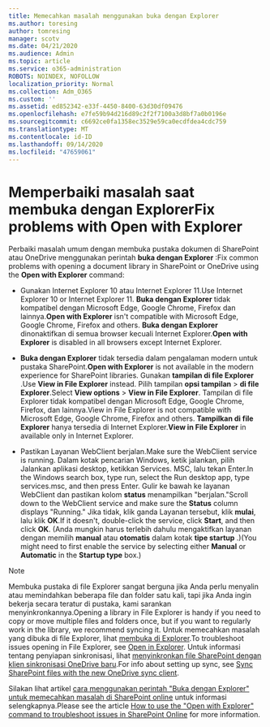 ```yaml
---
title: Memecahkan masalah menggunakan buka dengan Explorer
ms.author: toresing
author: tomresing
manager: scotv
ms.date: 04/21/2020
ms.audience: Admin
ms.topic: article
ms.service: o365-administration
ROBOTS: NOINDEX, NOFOLLOW
localization_priority: Normal
ms.collection: Adm_O365
ms.custom: ''
ms.assetid: ed852342-e33f-4450-8400-63d30df09476
ms.openlocfilehash: e7fe59b94d216d89c2f2f7100a3d8bf7a0b0196e
ms.sourcegitcommit: c6692ce0fa1358ec3529e59ca0ecdfdea4cdc759
ms.translationtype: MT
ms.contentlocale: id-ID
ms.lasthandoff: 09/14/2020
ms.locfileid: "47659061"
---
```

# <a name="fix-problems-with-open-with-explorer"></a><span data-ttu-id="74395-102">Memperbaiki masalah saat membuka dengan Explorer</span><span class="sxs-lookup"><span data-stu-id="74395-102">Fix problems with Open with Explorer</span></span>

<span data-ttu-id="74395-103">Perbaiki masalah umum dengan membuka pustaka dokumen di SharePoint atau OneDrive menggunakan perintah **buka dengan Explorer** :</span><span class="sxs-lookup"><span data-stu-id="74395-103">Fix common problems with opening a document library in SharePoint or OneDrive using the **Open with Explorer** command:</span></span> 
  
- <span data-ttu-id="74395-104">Gunakan Internet Explorer 10 atau Internet Explorer 11.</span><span class="sxs-lookup"><span data-stu-id="74395-104">Use Internet Explorer 10 or Internet Explorer 11.</span></span> <span data-ttu-id="74395-105">**Buka dengan Explorer** tidak kompatibel dengan Microsoft Edge, Google Chrome, Firefox dan lainnya.</span><span class="sxs-lookup"><span data-stu-id="74395-105">**Open with Explorer** isn't compatible with Microsoft Edge, Google Chrome, Firefox and others.</span></span> <span data-ttu-id="74395-106">**Buka dengan Explorer** dinonaktifkan di semua browser kecuali Internet Explorer.</span><span class="sxs-lookup"><span data-stu-id="74395-106">**Open with Explorer** is disabled in all browsers except Internet Explorer.</span></span> 
    
- <span data-ttu-id="74395-107">**Buka dengan Explorer** tidak tersedia dalam pengalaman modern untuk pustaka SharePoint.</span><span class="sxs-lookup"><span data-stu-id="74395-107">**Open with Explorer** is not available in the modern experience for SharePoint libraries.</span></span> <span data-ttu-id="74395-108">Gunakan **tampilan di file Explorer** .</span><span class="sxs-lookup"><span data-stu-id="74395-108">Use **View in File Explorer** instead.</span></span> <span data-ttu-id="74395-109">Pilih tampilan **opsi tampilan** \> **di file Explorer**.</span><span class="sxs-lookup"><span data-stu-id="74395-109">Select **View options** \> **View in File Explorer**.</span></span> <span data-ttu-id="74395-110">Tampilan di file Explorer tidak kompatibel dengan Microsoft Edge, Google Chrome, Firefox, dan lainnya.</span><span class="sxs-lookup"><span data-stu-id="74395-110">View in File Explorer is not compatible with Microsoft Edge, Google Chrome, Firefox and others.</span></span> <span data-ttu-id="74395-111">**Tampilkan di file Explorer** hanya tersedia di Internet Explorer.</span><span class="sxs-lookup"><span data-stu-id="74395-111">**View in File Explorer** in available only in Internet Explorer.</span></span> 
    
- <span data-ttu-id="74395-112">Pastikan Layanan WebClient berjalan.</span><span class="sxs-lookup"><span data-stu-id="74395-112">Make sure the WebClient service is running.</span></span> <span data-ttu-id="74395-113">Dalam kotak pencarian Windows, ketik jalankan, pilih Jalankan aplikasi desktop, ketikkan Services. MSC, lalu tekan Enter.</span><span class="sxs-lookup"><span data-stu-id="74395-113">In the Windows search box, type run, select the Run desktop app, type services.msc, and then press Enter.</span></span> <span data-ttu-id="74395-114">Gulir ke bawah ke layanan WebClient dan pastikan kolom **status** menampilkan "berjalan."</span><span class="sxs-lookup"><span data-stu-id="74395-114">Scroll down to the WebClient service and make sure the **Status** column displays "Running."</span></span> <span data-ttu-id="74395-115">Jika tidak, klik ganda Layanan tersebut, klik **mulai**, lalu klik **OK**.</span><span class="sxs-lookup"><span data-stu-id="74395-115">If it doesn't, double-click the service, click **Start**, and then click **OK**.</span></span> <span data-ttu-id="74395-116">(Anda mungkin harus terlebih dahulu mengaktifkan layanan dengan memilih **manual** atau **otomatis** dalam kotak **tipe startup** .)</span><span class="sxs-lookup"><span data-stu-id="74395-116">(You might need to first enable the service by selecting either **Manual** or **Automatic** in the **Startup type** box.)</span></span> 
    
> [!NOTE]
> <span data-ttu-id="74395-117">Membuka pustaka di file Explorer sangat berguna jika Anda perlu menyalin atau memindahkan beberapa file dan folder satu kali, tapi jika Anda ingin bekerja secara teratur di pustaka, kami sarankan menyinkronkannya.</span><span class="sxs-lookup"><span data-stu-id="74395-117">Opening a library in File Explorer is handy if you need to copy or move multiple files and folders once, but if you want to regularly work in the library, we recommend syncing it.</span></span> <span data-ttu-id="74395-118">Untuk memecahkan masalah yang dibuka di file Explorer, lihat [membuka di Explorer](https://go.microsoft.com/fwlink/?linkid=871665).</span><span class="sxs-lookup"><span data-stu-id="74395-118">To troubleshoot issues opening in File Explorer, see [Open in Explorer](https://go.microsoft.com/fwlink/?linkid=871665).</span></span> <span data-ttu-id="74395-119">Untuk informasi tentang penyiapan sinkronisasi, lihat [menyinkronkan file SharePoint dengan klien sinkronisasi OneDrive baru](https://go.microsoft.com/fwlink/?linkid=871666).</span><span class="sxs-lookup"><span data-stu-id="74395-119">For info about setting up sync, see [Sync SharePoint files with the new OneDrive sync client](https://go.microsoft.com/fwlink/?linkid=871666).</span></span>
  
<span data-ttu-id="74395-120">Silakan lihat artikel [cara menggunakan perintah "Buka dengan Explorer" untuk memecahkan masalah di SharePoint online](https://docs.microsoft.com/sharepoint/support/lists-and-libraries/troubleshoot-issues-using-open-with-explorer) untuk informasi selengkapnya.</span><span class="sxs-lookup"><span data-stu-id="74395-120">Please see the article [How to use the "Open with Explorer" command to troubleshoot issues in SharePoint Online](https://docs.microsoft.com/sharepoint/support/lists-and-libraries/troubleshoot-issues-using-open-with-explorer) for more information.</span></span> 
  

